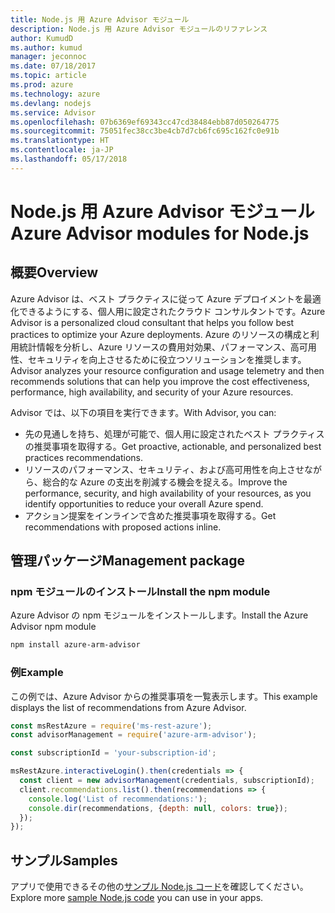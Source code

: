 ```yaml
---
title: Node.js 用 Azure Advisor モジュール
description: Node.js 用 Azure Advisor モジュールのリファレンス
author: KumudD
ms.author: kumud
manager: jeconnoc
ms.date: 07/18/2017
ms.topic: article
ms.prod: azure
ms.technology: azure
ms.devlang: nodejs
ms.service: Advisor
ms.openlocfilehash: 07b6369ef69343cc47cd38484ebb87d050264775
ms.sourcegitcommit: 75051fec38cc3be4cb7d7cb6fc695c162fc0e91b
ms.translationtype: HT
ms.contentlocale: ja-JP
ms.lasthandoff: 05/17/2018
---
```

# <a name="azure-advisor-modules-for-nodejs"></a><span data-ttu-id="d4d6d-103">Node.js 用 Azure Advisor モジュール</span><span class="sxs-lookup"><span data-stu-id="d4d6d-103">Azure Advisor modules for Node.js</span></span>

## <a name="overview"></a><span data-ttu-id="d4d6d-104">概要</span><span class="sxs-lookup"><span data-stu-id="d4d6d-104">Overview</span></span>

<span data-ttu-id="d4d6d-105">Azure Advisor は、ベスト プラクティスに従って Azure デプロイメントを最適化できるようにする、個人用に設定されたクラウド コンサルタントです。</span><span class="sxs-lookup"><span data-stu-id="d4d6d-105">Azure Advisor is a personalized cloud consultant that helps you follow best practices to optimize your Azure deployments.</span></span> <span data-ttu-id="d4d6d-106">Azure のリソースの構成と利用統計情報を分析し、Azure リソースの費用対効果、パフォーマンス、高可用性、セキュリティを向上させるために役立つソリューションを推奨します。</span><span class="sxs-lookup"><span data-stu-id="d4d6d-106">Advisor analyzes your resource configuration and usage telemetry and then recommends solutions that can help you improve the cost effectiveness, performance, high availability, and security of your Azure resources.</span></span>

<span data-ttu-id="d4d6d-107">Advisor では、以下の項目を実行できます。</span><span class="sxs-lookup"><span data-stu-id="d4d6d-107">With Advisor, you can:</span></span>
- <span data-ttu-id="d4d6d-108">先の見通しを持ち、処理が可能で、個人用に設定されたベスト プラクティスの推奨事項を取得する。</span><span class="sxs-lookup"><span data-stu-id="d4d6d-108">Get proactive, actionable, and personalized best practices recommendations.</span></span>
- <span data-ttu-id="d4d6d-109">リソースのパフォーマンス、セキュリティ、および高可用性を向上させながら、総合的な Azure の支出を削減する機会を捉える。</span><span class="sxs-lookup"><span data-stu-id="d4d6d-109">Improve the performance, security, and high availability of your resources, as you identify opportunities to reduce your overall Azure spend.</span></span>
- <span data-ttu-id="d4d6d-110">アクション提案をインラインで含めた推奨事項を取得する。</span><span class="sxs-lookup"><span data-stu-id="d4d6d-110">Get recommendations with proposed actions inline.</span></span>

## <a name="management-package"></a><span data-ttu-id="d4d6d-111">管理パッケージ</span><span class="sxs-lookup"><span data-stu-id="d4d6d-111">Management package</span></span>

### <a name="install-the-npm-module"></a><span data-ttu-id="d4d6d-112">npm モジュールのインストール</span><span class="sxs-lookup"><span data-stu-id="d4d6d-112">Install the npm module</span></span>

<span data-ttu-id="d4d6d-113">Azure Advisor の npm モジュールをインストールします。</span><span class="sxs-lookup"><span data-stu-id="d4d6d-113">Install the Azure Advisor npm module</span></span>

```bash
npm install azure-arm-advisor
```

### <a name="example"></a><span data-ttu-id="d4d6d-114">例</span><span class="sxs-lookup"><span data-stu-id="d4d6d-114">Example</span></span>

<span data-ttu-id="d4d6d-115">この例では、Azure Advisor からの推奨事項を一覧表示します。</span><span class="sxs-lookup"><span data-stu-id="d4d6d-115">This example displays the list of recommendations from Azure Advisor.</span></span>

```javascript
const msRestAzure = require('ms-rest-azure');
const advisorManagement = require('azure-arm-advisor');

const subscriptionId = 'your-subscription-id';

msRestAzure.interactiveLogin().then(credentials => {
  const client = new advisorManagement(credentials, subscriptionId);
  client.recommendations.list().then(recommendations => {
    console.log('List of recommendations:');
    console.dir(recommendations, {depth: null, colors: true});
  });
});
```

## <a name="samples"></a><span data-ttu-id="d4d6d-116">サンプル</span><span class="sxs-lookup"><span data-stu-id="d4d6d-116">Samples</span></span>

<span data-ttu-id="d4d6d-117">アプリで使用できるその他の[サンプル Node.js コード](https://azure.microsoft.com/resources/samples/?platform=nodejs)を確認してください。</span><span class="sxs-lookup"><span data-stu-id="d4d6d-117">Explore more [sample Node.js code](https://azure.microsoft.com/resources/samples/?platform=nodejs) you can use in your apps.</span></span>
